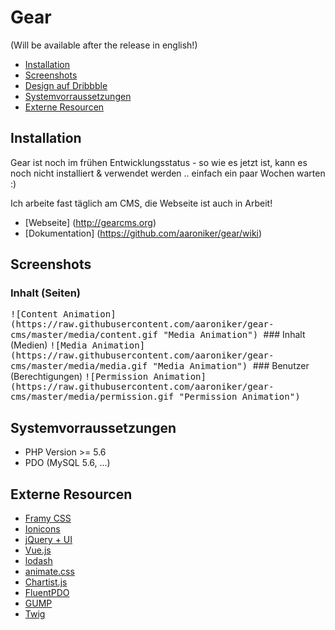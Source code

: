 # Gear
(Will be available after the release in english!)

* [Installation](#installation)
* [Screenshots](#screenshots)
* [Design auf Dribbble](https://dribbble.com/aaroniker/projects/415861-Gear)
* [Systemvorraussetzungen](#systemvorraussetzungen)
* [Externe Resourcen](#externe-resourcen)

## Installation

Gear ist noch im frühen Entwicklungsstatus - so wie es jetzt ist, kann es noch nicht installiert & verwendet werden .. einfach ein paar Wochen warten :)

Ich arbeite fast täglich am CMS, die Webseite ist auch in Arbeit!

* [Webseite] (http://gearcms.org)
* [Dokumentation] (https://github.com/aaroniker/gear/wiki)

## Screenshots

### Inhalt (Seiten)
<kbd>
![Content Animation](https://raw.githubusercontent.com/aaroniker/gear-cms/master/media/content.gif "Media Animation")
</kbd>
### Inhalt (Medien)
<kbd>
![Media Animation](https://raw.githubusercontent.com/aaroniker/gear-cms/master/media/media.gif "Media Animation")
</kbd>
### Benutzer (Berechtigungen)
<kbd>
![Permission Animation](https://raw.githubusercontent.com/aaroniker/gear-cms/master/media/permission.gif "Permission Animation")
</kbd>

## Systemvorraussetzungen

*  PHP Version >= 5.6
*  PDO (MySQL 5.6, ...)

## Externe Resourcen

* [Framy CSS](http://www.framycss.org/)
* [Ionicons](http://ionicons.com/)
* [jQuery + UI](https://jquery.com/)
* [Vue.js](http://vuejs.org/)
* [lodash](https://github.com/lodash/lodash)
* [animate.css](https://github.com/daneden/animate.css)
* [Chartist.js](http://gionkunz.github.io/chartist-js/index.html)
* [FluentPDO](https://github.com/envms/fluentpdo)
* [GUMP](https://github.com/Wixel/GUMP)
* [Twig](http://twig.sensiolabs.org/)
